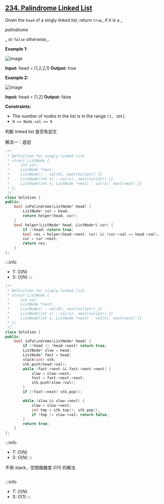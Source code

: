 ## [234\. Palindrome Linked List](https://leetcode.com/problems/palindrome-linked-list/)

Given the `head` of a singly linked list, return `true`_ if it is a _

_palindrome_

_ or _`false`_ otherwise_.

**Example 1:**

![image](https://assets.leetcode.com/uploads/2021/03/03/pal1linked-list.jpg)

**Input:** head = \[1,2,2,1\]
**Output:** true

**Example 2:**

![image](https://assets.leetcode.com/uploads/2021/03/03/pal2linked-list.jpg)

**Input:** head = \[1,2\]
**Output:** false

**Constraints:**

- The number of nodes in the list is in the range `[1, 105]`.
- `0 <= Node.val <= 9`

判斷 linked list 是否有迴文

解法一：遞迴

```cpp
/**
 * Definition for singly-linked list.
 * struct ListNode {
 *     int val;
 *     ListNode *next;
 *     ListNode() : val(0), next(nullptr) {}
 *     ListNode(int x) : val(x), next(nullptr) {}
 *     ListNode(int x, ListNode *next) : val(x), next(next) {}
 * };
 */
class Solution {
public:
    bool isPalindrome(ListNode* head) {
        ListNode* cur = head;
        return helper(head, cur);
    }
    bool helper(ListNode* head, ListNode*& cur) {
        if (!head) return true;
        bool res = helper(head->next, cur) && (cur->val == head->val);
        cur = cur->next;
        return res;
    }
};
```

:::info
- T: $O(N)$
- S: $O(N)$
:::

```cpp
/**
 * Definition for singly-linked list.
 * struct ListNode {
 *     int val;
 *     ListNode *next;
 *     ListNode() : val(0), next(nullptr) {}
 *     ListNode(int x) : val(x), next(nullptr) {}
 *     ListNode(int x, ListNode *next) : val(x), next(next) {}
 * };
 */
class Solution {
public:
    bool isPalindrome(ListNode* head) {
        if (!head || !head->next) return true;
        ListNode* slow = head;
        ListNode* fast = head;
        stack<int> stk;
        stk.push(head->val);
        while (fast->next && fast->next->next) {
            slow = slow->next;
            fast = fast->next->next;
            stk.push(slow->val);
        }
        if (!fast->next) stk.pop();

        while (slow && slow->next) {
            slow = slow->next;
            int tmp = stk.top(); stk.pop();
            if (tmp != slow->val) return false;
        }
        return true;
    }
};
```

:::info
- T: $O(N)$
- S: $O(N)$
:::

不用 stack，空間複雜度 $O(1)$ 的解法

```cpp

```
:::info
- T: $O(N)$
- S: $O(1)$
:::
